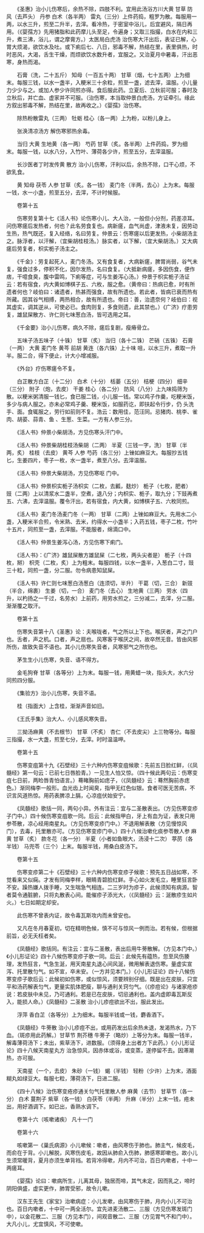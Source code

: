 <!-- { "loadSidebar": true } -->
　　《圣惠》治小儿伤寒后，余热不除，四肢不利。宜用此汤浴方川大黄 甘草 防风（去芦头） 丹参 白术（各半两） 雷丸（三分）上件药捣，粗罗为散。每服用一两，以水三升，煎至二升半，去滓。看冷热，于密室中浴儿，后宜避风，隔日再用。（《婴孺方》先用猪脂和此药摩儿头至足，令遍身；又取三指撮，白水在内和三升，煮三沸，浴儿，谓之摩膏方。）太医局白虎汤 治伤寒大汗出后，表证已解，心胃大烦渴，欲饮水及吐。或下痢后七、八日，邪毒不解，热结在里，表里俱热，时时恶风，大渴，舌生干燥，而烦欲饮水数升者，宜服之。又治夏月中暑毒，汗出恶寒，身热而渴。

　　石膏（洗，二十五斤） 知母（一百五十两） 甘草（烟，七十五两）上为细末。每服三钱，以水一盏半，入粳米三十余粒，煎至一盏，滤去滓，温服。小儿量力少少与之。或加人参少许同煎亦得。食后服此药。立夏后、立秋前可服；春时及立秋后，并亡血、虚家并不可服。（治伤寒，本当取仲景白虎汤，方证牵引。缘此方叙出邪毒不解，热结在里，故再收之。）《婴孺》治伤寒。

　　除热粉散雷丸（三两） 牡蛎 桂心（各一两）上为粉，以粉儿身上。

　　张涣清凉汤方 解伤寒邪热余毒。

　　当归 大黄 生地黄（各一两） 芍药 甘草（炙。各半两）上件药捣，罗为细末。每服一钱，以水八分，入竹叶、薄荷各少许，煎至五分，去滓温服。

　　长沙医者丁时发传黄 散方 治小儿伤寒，汗利以后，余热不除，口干心烦，不欲乳食。

　　黄 知母 茯苓 人参 甘草（炙。各一钱） 麦门冬（半两，去心）上为末。每服一钱，水一小盏，煎至五分，去滓，不计时候服。

　　卷第十五

　　伤寒劳复第十七《活人书》论伤寒小儿、大人治，一般但小分剂，药差凉耳。问伤寒瘥后发热者，何也？此名劳食复也。病新瘥，血气尚虚，津液未复，因劳动生热，热气既还，复入经络，名曰劳复。仲景云：伤寒瘥以后更发热，小柴胡汤主之。脉浮者，以汗解，（宜柴胡桂枝汤。）脉实者，以下解，（宜大柴胡汤。）又大病瘥后劳复者，枳实栀子汤主之。

　　《千金》：劳复起死人，麦门冬汤。又有食复者，大病新瘥，脾胃尚弱，谷气未复，强食过多，停积不化，因尔发热，名曰食复。（大抵新病瘥，多因伤食，便作痞，干噫食臭，腹中雷鸣，下痢等症，可与生姜泻心汤。）仲景于枳实栀子汤证云：若有宿食，内大黄如博棋子五、六枚，服之愈。（黄帝曰：热病已愈，时有所遗者何也？岐伯曰：诸遗者，热甚而强食，故有所遗也。若此者，皆病已衰而热有所藏。因其谷气相搏，两热相合，故有所遗也。帝曰：善，治遗奈何？岐伯曰：视其虚实，调其逆从，可使必已。食肉则复，多食则遗，此其禁也。）《广济》疗患劳复，雄鼠屎散方、许仁则七味葱白汤，皆可选用之耳。

　　《千金要》治小儿伤寒，病久不除，瘥后复剧，瘦瘠骨立。

　　五味子汤五味子（十铢） 甘草（炙） 当归（各十二铢） 芒硝（五铢） 石膏（一两） 大黄 麦门冬 黄芩 前胡 黄连（各六铢）上十味 咀，以水三升，煮取一升半。服二合，得下便止，计大小增减服。

　　《外台》疗伤寒瘥令不复。

　　白芷散方白芷（十二分） 白术（十分） 栝蒌（五分） 桔梗（四分） 细辛（三分） 附子（炮，去皮） 干姜 桂心（各二分） 防风（八分）上九味捣筛为散。以粳米粥清服一钱匕，食已服二钱，小儿服一钱。常以鸡子作羹，吃粳米饭，多少与病人服之。亦未必常鸡子羹、粳米饭，如服药讫，即扶起令行步，仍 头洗手、面。食辄服之，劳行如前则不复。浩云：数用佳，范汪同。忌猪肉、桃李、雀肉、胡荽、蒜青、鱼 、生葱、生菜。一方有人参三分。

　　《活人书》仲景小柴胡汤，方见伤寒头汗门中。

　　《活人书》仲景柴胡桂枝汤柴胡（二两） 半夏（三钱一字，洗） 甘草（半两，炙） 桂枝（去皮） 黄芩 人参 芍药（各三分）上锉如麻豆大。每服抄五钱匕，生姜四片，枣子一枚，水一盏半，煮至八分。去滓温服。

　　《活人书》仲景大柴胡汤，方见伤寒呕 门中。

　　《活人书》仲景枳实栀子汤枳实（二枚，去瓤，麸炒） 栀子（七枚，肥者） 豉（二两）上以清浆水二盏半，空煮，退八分；内枳实、栀子，取九分；下豉再煮五、六沸，去滓温服。覆令汗出，若有宿食，内大黄，如博棋子五、六枚同煎。

　　《活人书》麦门冬汤麦门冬（一两） 甘草（二两）上锉如麻豆大。先用水二小盏，入粳米半合煎，令米熟、去米，约得水一小盏半；入药五钱，枣子二枚，竹叶十五片，同煎至一盏，去滓服。不能服者，绵滴口中。

　　《活人书》仲景生姜泻心汤，方见伤寒下痢门。

　　《活人书》：《广济》雄鼠屎散方雄鼠屎（二七枚，两头尖者是） 栀子（十四枚，掰） 枳壳（二枚，炙）上为粗末。每服四钱，以水一盏半，入葱白二寸，豉三十粒，同煎一盏，分二服。勿令病患知鼠屎。

　　《活人书》许仁则七味葱白汤葱白（连须切，半升） 干葛（切，三合） 新豉（半合，绵裹） 生姜（切，一合） 麦门冬（去心） 生地黄（三两） 劳水（四升，以杓扬之一千过，名劳水）上前药，用劳水煎之，三分减二，去滓，分二服。渐渐覆之取汗。

　　卷第十五

　　伤寒失音第十八《圣惠》论：夫喉咙者，气之所以上下也。喉厌者，声之门户也。舌者，声之机。口者，声之扇也。风寒客于喉厌之间，故卒然无音。皆由风邪所伤，故致失音不语也。其小儿伤寒失音者，风寒邪气之所伤也。

　　茅生生小儿伤寒，失音、语不得方。

　　金毛狗脊 甘草（各等分）上为末。每服一钱，用黄蜡一块，指头大，水六分同煎四分服。

　　《集验方》治小儿伤寒，失音不语。

　　桂（指面大）上含桂，渐渐声音如旧。

　　《王氏手集》治大人、小儿感风寒失音。

　　三拗汤麻黄（不去根节） 甘草（不炙） 杏仁（不去皮尖）上三物等分。每服三指撮，水一大盏，煎至七分，去滓。时时温温呷。

　　卷第十五

　　伤寒变疽第十九《石壁经》三十六种内伤寒变疽候歌：先前五日脸红鲜，（《凤髓经》第一句云：已前七日唇脸青。）一见生人怕又惊。（四十候此两句云：伤寒变疽七日前，两睑唇青怕语言。）蓦睹胸前如痣子，（《凤髓经》云：蓦然胸前赤痣色。）渐同梅李一般形。血光齿上时闻臭，指甲无红色似银。食者可医无苦病，不识言风道热惊。用药表脾凉上膈，心凉疽伏始安宁。

　　《凤髓经》歌括一同，两句小异。外有注云：宜与二圣散表出。（方见伤寒变疹子门中。）四十候伤寒变疽歌一同。后云：此候指甲白，牙上有血为证，表发只用参苓散，凉心经用南星丸。（方见伤寒变疹门中。）不退用解表散（方见慢惊风门），去毒，托里散亦可。（方见伤寒变疹门中。）四十八候治嗽化痰参苓散人参 麻黄 甘草（炙） 款冬花（各一分） 半夏（小者如鱼眼大，汤浸十二次） 葶苈（各半钱） 马兜苓（三个）上末。每服半钱，用桑白皮汤下。

　　卷第十五

　　伤寒变疹第二十《石壁经》三十六种内伤寒变疹子候歌：预先五日战如寒，不觉看来又似痫。才发有同梅李样，眼睛青碧脸红鲜。手心如火发毛立，睡里狂言卧不安。躁热嫌人拨手睡，又生喘急气相连。二三岁时为疹子，此候须知有病源。智者莫令通脏腑，只将丸散表心间。能催疹子添光大，（《凤髓经》云：涎散疹生如片火。）七日如期定却安。

　　此伤寒不曾表内证，故令毒瓦斯攻内而未曾安也。

　　又凡在冬月春夏初，切在精明色候，慎不可与惊风一例而治。若有候，但根据前旨，必无夭枉者矣。

　　《凤髓经》歌括同。有注云：宜与二圣散，表出后用牛蒡散解。（方见本门中。）《小儿形证论》四十八候伤寒变疹子歌一同。后云：此候先有蕴热，忽至风伤腠理，发热狂言，气急生涎，用天南星丸退心间风涎，微用解表退伤寒。量虚实宣泻、托里散匀气。如不宣，卒未安。（一方并见本门。）《小儿形证论》四十八候伤寒变疹子歌后云：此候初如伤寒，或似惊风，须要辨别仔细。既是出在皮肤，只宜平和汤药解表匀气，更量实肌体肥瘦，聊与通利关窍匀气。（《疹痘论》与诸家疮疹说：若皮肤中未见，乃可通利。若是已在皮肤，切忌通利也。盖内虚即毒瓦斯反入，能损人命。）《凤髓经》二圣散 治小儿疹痘欲出不出，服此发出。

　　浮萍 香白芷（各等分）上为细末。每服半钱或一钱，麝香酒下。

　　《凤髓经》牛蒡散 治小儿疹痘不出，或用药发出后余热未退，发渴热水，乃下血。（斑疹用此药解。）甘草节 荆芥穗 牛蒡子（略炒）上等分为末。每服一钱半，解毒薄荷汤下；未出，紫草汤下，进数服。（须得身上出者方下此药。）《小儿形证论》四十八候天南星丸方 治急惊风，因赤体或浴，或变蒸，遂停留不去。因滞潮热，亦可服。

　　天南星（一个，去皮） 朱砂（一钱） 蝎（半钱） 轻粉（少许）上为末，酒面糊丸如绿豆大。每服七粒，薄荷汤下，日进二服。

　　《四十八候》治伤寒变疮疹通关匀气托里散人参 麻黄（去节） 甘草节（各一分） 白术 蔓荆子 紫草（各一钱） 白茯苓（半两） 升麻（半分）上末一钱，疮未出，用好酒调下。如已出，香熟水调下。

　　卷第十六（咳嗽诸疾） 凡十一门

　　卷第十六

　　咳嗽第一《巢氏病源》小儿嗽候：嗽者，由风寒伤于肺也。肺主气，候皮毛，而俞在于背。小儿解脱，风寒伤皮毛，故因从肺俞入伤肺，肺感寒即嗽也。故小儿生须常暖背，夏月亦须生单背裆。若背冷得嗽，月内不可治，百日内嗽者，十中一两瘥耳。

　　《婴孺》论曰：嗽病所生，儿离其母，独居而啼，其气未定，因而乳之，啼时阴阳俱盛，虚实更作，肺胃受邪，故令儿嗽。

　　汉东王先生《家宝》治嗽病症：小儿发嗽，由风寒伤于肺，月内小儿不可治也。百日内嗽者，十中可一两全活尔。宜先进麦汤散二、三服（方见伤寒发斑门中），以金花散二、三服（方见本门），间观音散二、三服（方见胃气不和门中）。大凡小儿，尤宜慎风，不可使嗽。

